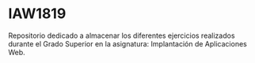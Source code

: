 # IAW1819

Repositorio dedicado a almacenar los diferentes ejercicios realizados durante el Grado Superior en la asignatura: Implantación de Aplicaciones Web.
